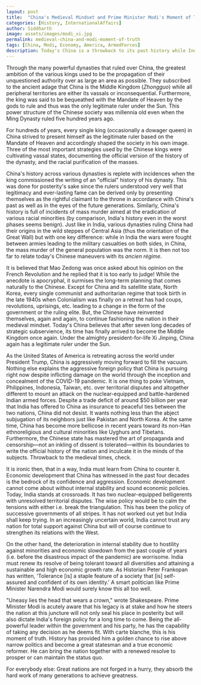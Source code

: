 ```yaml
---
layout: post
title:  "China's Medieval Mindset and Prime Minister Modi's Moment of Truth"
categories: [History, InternationalAffairs]
author: Siddharth
image: assets/images/modi_xi.jpg
permalink: medieval-china-and-modi-moment-of-truth
tags: [China, Modi, Economy, America, ArmedForces]
description: Today's China is a throwback to its past history while India under Prime Minister Modi stands at historic crossroads.
---
```

Through the many powerful dynasties that ruled over China, the greatest ambition of the various kings used to be the propagation of their unquestioned authority over as large an area as possible. They subscribed to the ancient adage that China is the Middle Kingdom (<i>Zhongguo</i>) while all peripheral territories are either its vassals or inconsequential. Furthermore, the king was said to be bequeathed with the Mandate of Heaven by the gods to rule and thus was the only legitimate ruler under the Sun. This power structure of the Chinese society was millennia old even when the Ming Dynasty ruled five hundred years ago. 

For hundreds of years, every single king (occasionally a dowager queen) in China strived to present himself as the legitimate ruler based on the Mandate of Heaven and accordingly shaped the society in his own image. Three of the most important strategies used by the Chinese kings were cultivating vassal states, documenting the official version of the history of the dynasty, and the racial purification of the masses. 

China's history across various dynasties is replete with incidences when the king commissioned the writing of an "official" history of his dynasty. This was done for posterity's sake since the rulers understood very well that legitimacy and ever-lasting fame can be derived only by presenting themselves as the rightful claimant to the throne in accordance with China's past as well as in the eyes of the future generations. Similarly, China's history is full of incidents of mass murder aimed at the eradication of various racial minorities (by comparison, India's history even in the worst phases seems benign). Just like in India, various dynasties ruling China had their origins in the wild steppes of Central Asia (thus the orientation of the Great Wall) but with one key difference: while in India the wars were fought between armies leading to the military casualties on both sides, in China, the mass murder of the general population was the norm. It is then not too far to relate today's Chinese maneuvers with its <i>ancien régime</i>.

It is believed that Mao Zedong was once asked about his opinion on the French Revolution and he replied that it is too early to judge! While the anecdote is apocryphal, it surmises the long-term planning that comes naturally to the Chinese. Except for China and its satellite state, North Korea, every single communist and authoritarian regime that took birth in the late 1940s when Colonialism was finally on a retreat has had coups, revolutions, uprisings, etc. leading to a change in the form of the government or the ruling elite. But, the Chinese have reinvented themselves, again and again, to continue fashioning the nation in their medieval mindset. Today's China believes that after seven long decades of strategic subservience, its time has finally arrived to become the Middle Kingdom once again. Under the almighty president-for-life Xi Jinping, China again has a legitimate ruler under the Sun. 

As the United States of America is retreating across the world under President Trump, China is aggressively moving forward to fill the vacuum. Nothing else explains the aggressive foreign policy that China is pursuing right now despite inflicting damage on the world through the inception and concealment of the COVID-19 pandemic. It is one thing to poke Vietnam, Philippines, Indonesia, Taiwan, etc. over territorial disputes and altogether different to mount an attack on the nuclear-equipped and battle-hardened Indian armed forces. Despite a trade deficit of around $50 billion per year that India has offered to China as insurance to peaceful ties between the two nations, China did not desist. It wants nothing less than the abject subjugation of its neighbors just like Pakistan and North Korea. At the same time, China has become more bellicose in recent years toward its non-Han ethnoreligious and cultural minorities like Uyghurs and Tibetans. Furthermore, the Chinese state has mastered the art of propaganda and censorship—not an inkling of dissent is tolerated—within its boundaries to write the official history of the nation and inculcate it in the minds of the subjects. Throwback to the medieval times, check. 

It is ironic then, that in a way, India must learn from China to counter it. Economic development that China has witnessed in the past four decades is the bedrock of its confidence and aggression. Economic development cannot come about without internal stability and sound economic policies. Today, India stands at crossroads. It has two nuclear-equipped belligerents with unresolved territorial disputes. The wise policy would be to calm the tensions with either i.e. break the triangulation. This has been the policy of successive governments of all stripes. It has not worked out yet but India shall keep trying. In an increasingly uncertain world, India cannot trust any nation for total support against China but will of course continue to strengthen its relations with the West. 

On the other hand, the deterioration in internal stability due to hostility against minorities and economic slowdown from the past couple of years (i.e. before the disastrous impact of the pandemic) are worrisome. India must renew its resolve of being tolerant toward all diversities and attaining a sustainable and high economic growth rate. As Historian Peter Frankopan has written, 'Tolerance [is] a staple feature of a society that [is] self-assured and confident of its own identity.' A smart politician like Prime Minister Narendra Modi would surely know this all too well.

"Uneasy lies the head that wears a crown," wrote Shakespeare. Prime Minister Modi is acutely aware that his legacy is at stake and how he steers the nation at this juncture will not only seal his place in posterity but will also dictate India's foreign policy for a long time to come. Being the all-powerful leader within the government and his party, he has the capability of taking any decision as he deems fit. With carte blanche, this is his moment of truth. History has provided him a golden chance to rise above narrow politics and become a great statesman and a true economic reformer. He can bring the nation together with a renewed resolve to prosper or can maintain the status quo.

For everybody else: Great nations are not forged in a hurry, they absorb the hard work of many generations to achieve greatness.